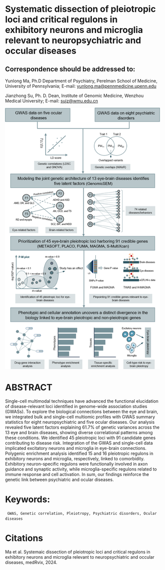 # Systematic dissection of pleiotropic loci and critical regulons in exhibitory neurons and microglia relevant to neuropsychiatric and occular diseases

## Correspondence should be addressed to:
Yunlong Ma, Ph.D
Department of Psychiatry, Perelman School of Medicine, University of Pennsylvania;
E-mail: yunlong.ma@pennmedicine.upenn.edu 

Jianzhong Su, Ph. D.
Dean, Institute of Genomic Medicine, Wenzhou Medical University;
E-mail: sujz@wmu.edu.cn 

![Workflow](https://github.com/mayunlong89/Brain_eye_comorbidity/blob/main/Figures/Figure_1.png)

# ABSTRACT
Single-cell multimodal techniques have advanced the functional elucidation of disease-relevant loci identified in genome-wide association studies (GWASs). To explore the biological connections between the eye and brain, we integrated bulk and single-cell multiomic profiles with GWAS summary statistics for eight neuropsychiatric and five ocular diseases. Our analysis revealed five latent factors explaining 61.7% of genetic variances across the 13 eye and brain diseases, showing diverse correlational patterns among these conditions. We identified 45 pleiotropic loci with 91 candidate genes contributing to disease risk. Integration of the GWAS and single-cell data implicated excitatory neurons and microglia in eye-brain connections. Polygenic enrichment analysis identified 15 and 16 pleiotropic regulons in exhibitory neurons and microglia, respectively, linked to comorbidity. Exhibitory neuron-specific regulons were functionally involved in axon guidance and synaptic activity, while microglia-specific regulons related to immune response and cell activation. In sum, our findings reinforce the genetic link between psychiatric and ocular diseases.

# Keywords:
``` GWAS, Genetic correlation, Pleiotropy, Psychiatric disorders, Ocular diseases```

# Citations
Ma et al. Systemaic dissection of pleiotropic loci and critical regulons in exhibitory neurons and microglia relevant to neuropsychiatric and occular diseases, medRvix, 2024.
